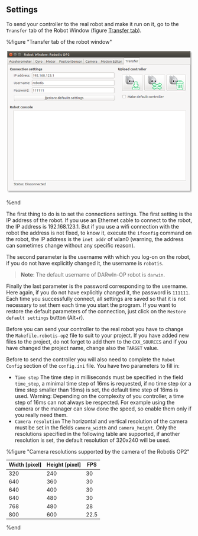 ## Settings

To send your controller to the real robot and make it run on it, go to the
`Transfer` tab of the Robot Window (figure
[Transfer tab](#transfer-tab-of-the-robot-window)).

%figure "Transfer tab of the robot window"

![Transfer tab image](images/window_remote.png)

%end

The first thing to do is to set the connections settings. The first setting is
the IP address of the robot. If you use an Ethernet cable to connect to the
robot, the IP address is 192.168.123.1. But if you use a wifi connection with
the robot the address is not fixed, to know it, execute the `ifconfig` command
on the robot, the IP address is the `inet addr` of wlan0 (warning, the address
can sometimes change without any specific reason).

The second parameter is the username with which you log-on on the robot, if you
do not have explicitly
changed it, the username is `robotis`.

>**Note**: The default username of DARwIn-OP robot is `darwin`.

Finally the last parameter is the password corresponding to the username.
Here again, if you do not have explicitly changed
it, the password is `111111`. Each time you successfully connect,
all settings are saved so that it is not necessary to set them each time you
start the program. If you want to restore the default parameters of the
connection, just click on the `Restore default settings` button (Alt+r).

Before you can send your controller to the real robot you have to change the
`Makefile.robotis-op2` file to suit to your project. If you have added new files to
the project, do not forget to add them to the `CXX_SOURCES` and if you have
changed the project name, change also the `TARGET` value.

Before to send the controller you will also need to complete the `Robot Config`
section of the `config.ini` file. You have two parameters to fill in:

- `Time step` The time step in milliseconds must be specified in the field
`time_step`, a minimal time step of 16ms is requested, if no time step (or a
time step smaller than 16ms) is set, the default time step of 16ms is used.
Warning: Depending on the complexity of you controller, a time step of 16ms can
not always be respected. For example using the camera or the manager can slow
done the speed, so enable them only if you really need them.
- `Camera resolution` The horizontal and vertical resolution of the camera must be
set in the fields `camera_width` and `camera_height`. Only the resolutions
specified in the following table are supported, if another
resolution is set, the default resolution of 320x240 will be used.

%figure "Camera resolutions supported by the camera of the Robotis OP2"

| Width [pixel] | Height [pixel] | FPS  |
| ------------- | -------------- | ---- |
| 320           | 240            | 30   |
| 640           | 360            | 30   |
| 640           | 400            | 30   |
| 640           | 480            | 30   |
| 768           | 480            | 28   |
| 800           | 600            | 22.5 |

%end
